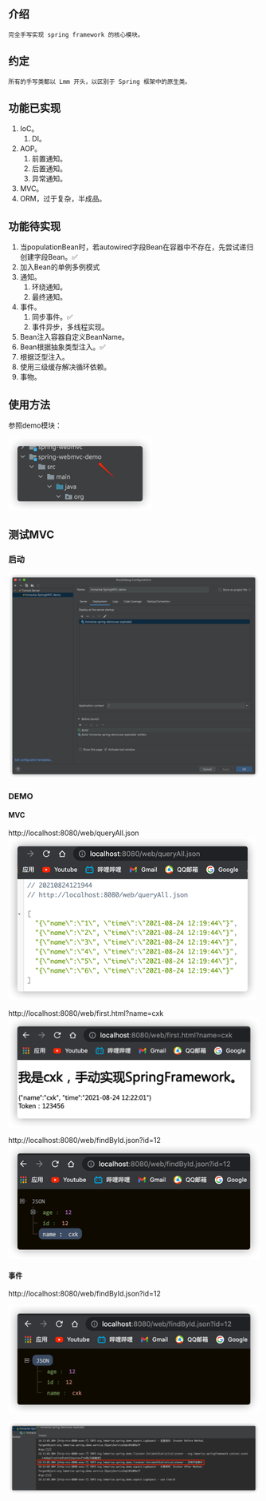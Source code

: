 ## 介绍
    完全手写实现 spring framework 的核心模块。

## 约定
    所有的手写类都以 Lmm 开头，以区别于 Spring 框架中的原生类。

## 功能已实现
1. IoC。
   1. DI。
2. AOP。
   1. 前置通知。
   2. 后置通知。
   3. 异常通知。
3. MVC。
4. ORM，过于复杂，半成品。

## 功能待实现
1. 当populationBean时，若autowired字段Bean在容器中不存在，先尝试递归创建字段Bean。✅
2. 加入Bean的单例多例模式
3. 通知。
   1. 环绕通知。
   2. 最终通知。
4. 事件。
   1. 同步事件。✅
   2. 事件异步，多线程实现。
5. Bean注入容器自定义BeanName。
6. Bean根据抽象类型注入。✅
7. 根据泛型注入。
8. 使用三级缓存解决循环依赖。
9. 事物。

## 使用方法
参照demo模块：

![img_4.png](img_4.png)

## 测试MVC
### 启动
![img_2.png](img_2.png)

### DEMO

#### MVC

http://localhost:8080/web/queryAll.json <br/>
![img.png](img.png)

http://localhost:8080/web/first.html?name=cxk   <br/>
![img_1.png](img_1.png)

http://localhost:8080/web/findById.json?id=12   <br/>
![img_3.png](img_3.png)

#### 事件

http://localhost:8080/web/findById.json?id=12

![img_5.png](img_5.png)

![img_6.png](img_6.png)


